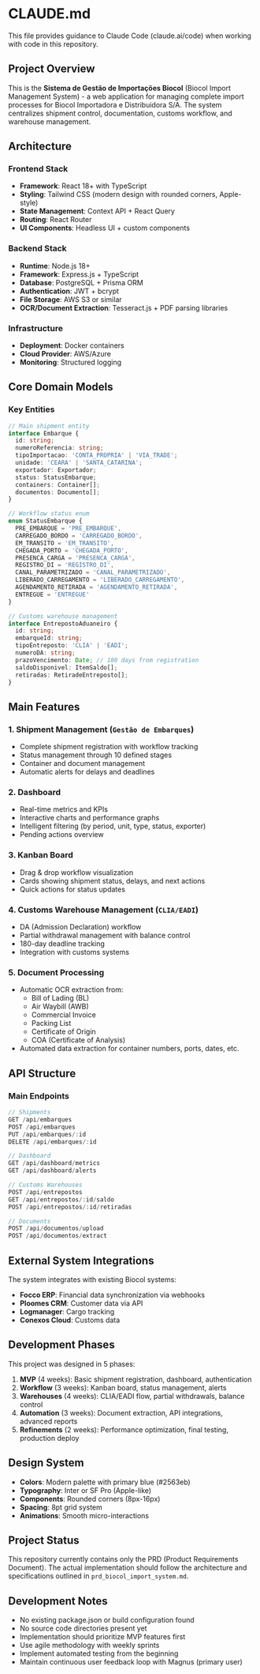 # CLAUDE.md

This file provides guidance to Claude Code (claude.ai/code) when working with code in this repository.

## Project Overview

This is the **Sistema de Gestão de Importações Biocol** (Biocol Import Management System) - a web application for managing complete import processes for Biocol Importadora e Distribuidora S/A. The system centralizes shipment control, documentation, customs workflow, and warehouse management.

## Architecture

### Frontend Stack
- **Framework**: React 18+ with TypeScript
- **Styling**: Tailwind CSS (modern design with rounded corners, Apple-style)
- **State Management**: Context API + React Query
- **Routing**: React Router
- **UI Components**: Headless UI + custom components

### Backend Stack
- **Runtime**: Node.js 18+
- **Framework**: Express.js + TypeScript
- **Database**: PostgreSQL + Prisma ORM
- **Authentication**: JWT + bcrypt
- **File Storage**: AWS S3 or similar
- **OCR/Document Extraction**: Tesseract.js + PDF parsing libraries

### Infrastructure
- **Deployment**: Docker containers
- **Cloud Provider**: AWS/Azure
- **Monitoring**: Structured logging

## Core Domain Models

### Key Entities
```typescript
// Main shipment entity
interface Embarque {
  id: string;
  numeroReferencia: string;
  tipoImportacao: 'CONTA_PROPRIA' | 'VIA_TRADE';
  unidade: 'CEARA' | 'SANTA_CATARINA';
  exportador: Exportador;
  status: StatusEmbarque;
  containers: Container[];
  documentos: Documento[];
}

// Workflow status enum
enum StatusEmbarque {
  PRE_EMBARQUE = 'PRE_EMBARQUE',
  CARREGADO_BORDO = 'CARREGADO_BORDO',
  EM_TRANSITO = 'EM_TRANSITO',
  CHEGADA_PORTO = 'CHEGADA_PORTO',
  PRESENCA_CARGA = 'PRESENCA_CARGA',
  REGISTRO_DI = 'REGISTRO_DI',
  CANAL_PARAMETRIZADO = 'CANAL_PARAMETRIZADO',
  LIBERADO_CARREGAMENTO = 'LIBERADO_CARREGAMENTO',
  AGENDAMENTO_RETIRADA = 'AGENDAMENTO_RETIRADA',
  ENTREGUE = 'ENTREGUE'
}

// Customs warehouse management
interface EntrepostoAduaneiro {
  id: string;
  embarqueId: string;
  tipoEntreposto: 'CLIA' | 'EADI';
  numeroDA: string;
  prazoVencimento: Date; // 180 days from registration
  saldoDisponivel: ItemSaldo[];
  retiradas: RetiradeEntreposto[];
}
```

## Main Features

### 1. Shipment Management (`Gestão de Embarques`)
- Complete shipment registration with workflow tracking
- Status management through 10 defined stages
- Container and document management
- Automatic alerts for delays and deadlines

### 2. Dashboard
- Real-time metrics and KPIs
- Interactive charts and performance graphs
- Intelligent filtering (by period, unit, type, status, exporter)
- Pending actions overview

### 3. Kanban Board
- Drag & drop workflow visualization
- Cards showing shipment status, delays, and next actions
- Quick actions for status updates

### 4. Customs Warehouse Management (`CLIA/EADI`)
- DA (Admission Declaration) workflow
- Partial withdrawal management with balance control
- 180-day deadline tracking
- Integration with customs systems

### 5. Document Processing
- Automatic OCR extraction from:
  - Bill of Lading (BL)
  - Air Waybill (AWB)
  - Commercial Invoice
  - Packing List
  - Certificate of Origin
  - COA (Certificate of Analysis)
- Automated data extraction for container numbers, ports, dates, etc.

## API Structure

### Main Endpoints
```typescript
// Shipments
GET /api/embarques
POST /api/embarques
PUT /api/embarques/:id
DELETE /api/embarques/:id

// Dashboard
GET /api/dashboard/metrics
GET /api/dashboard/alerts

// Customs Warehouses
POST /api/entrepostos
GET /api/entrepostos/:id/saldo
POST /api/entrepostos/:id/retiradas

// Documents
POST /api/documentos/upload
POST /api/documentos/extract
```

## External System Integrations

The system integrates with existing Biocol systems:
- **Focco ERP**: Financial data synchronization via webhooks
- **Ploomes CRM**: Customer data via API
- **Logmanager**: Cargo tracking
- **Conexos Cloud**: Customs data

## Development Phases

This project was designed in 5 phases:
1. **MVP** (4 weeks): Basic shipment registration, dashboard, authentication
2. **Workflow** (3 weeks): Kanban board, status management, alerts
3. **Warehouses** (4 weeks): CLIA/EADI flow, partial withdrawals, balance control
4. **Automation** (3 weeks): Document extraction, API integrations, advanced reports
5. **Refinements** (2 weeks): Performance optimization, final testing, production deploy

## Design System

- **Colors**: Modern palette with primary blue (#2563eb)
- **Typography**: Inter or SF Pro (Apple-like)
- **Components**: Rounded corners (8px-16px)
- **Spacing**: 8pt grid system
- **Animations**: Smooth micro-interactions

## Project Status

This repository currently contains only the PRD (Product Requirements Document). The actual implementation should follow the architecture and specifications outlined in `prd_biocol_import_system.md`.

## Development Notes

- No existing package.json or build configuration found
- No source code directories present yet
- Implementation should prioritize MVP features first
- Use agile methodology with weekly sprints
- Implement automated testing from the beginning
- Maintain continuous user feedback loop with Magnus (primary user)